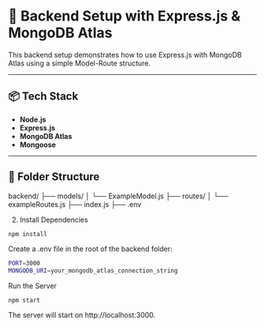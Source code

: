 # 🚀 Backend Setup with Express.js & MongoDB Atlas

This backend setup demonstrates how to use Express.js with MongoDB Atlas using a simple Model-Route structure.

---

## 📦 Tech Stack

- **Node.js**
- **Express.js**
- **MongoDB Atlas**
- **Mongoose**

---

## 🧱 Folder Structure

backend/
├── models/
│ └── ExampleModel.js
├── routes/
│ └── exampleRoutes.js
├── index.js
├── .env

2. Install Dependencies


``` bash
npm install

```
Create a .env file in the root of the backend folder:
``` bash
PORT=3000
MONGODB_URI=your_mongodb_atlas_connection_string


```


Run the Server


```
npm start

```

The server will start on http://localhost:3000.

